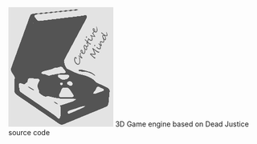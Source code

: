 ![CreativeMind](doc/pic/CreativeMindLogoStamp.png)
3D Game engine based on Dead Justice source code
